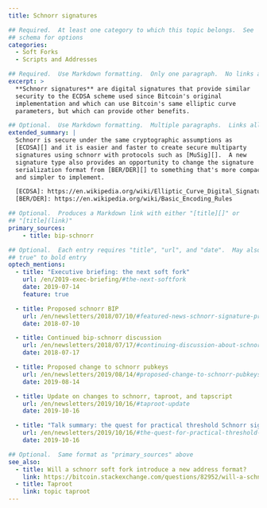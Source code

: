 ```yaml
---
title: Schnorr signatures

## Required.  At least one category to which this topic belongs.  See
## schema for options
categories:
  - Soft Forks
  - Scripts and Addresses

## Required.  Use Markdown formatting.  Only one paragraph.  No links allowed.
excerpt: >
  **Schnorr signatures** are digital signatures that provide similar
  security to the ECDSA scheme used since Bitcoin's original
  implementation and which can use Bitcoin's same elliptic curve
  parameters, but which can provide other benefits.

## Optional.  Use Markdown formatting.  Multiple paragraphs.  Links allowed.
extended_summary: |
  Schnorr is secure under the same cryptographic assumptions as
  [ECDSA][] and it is easier and faster to create secure multiparty
  signatures using schnorr with protocols such as [MuSig][].  A new
  signature type also provides an opportunity to change the signature
  serialization format from [BER/DER][] to something that's more compact
  and simpler to implement.

  [ECDSA]: https://en.wikipedia.org/wiki/Elliptic_Curve_Digital_Signature_Algorithm
  [BER/DER]: https://en.wikipedia.org/wiki/Basic_Encoding_Rules

## Optional.  Produces a Markdown link with either "[title][]" or
## "[title](link)"
primary_sources:
    - title: bip-schnorr

## Optional.  Each entry requires "title", "url", and "date".  May also use "feature:
## true" to bold entry
optech_mentions:
  - title: "Executive briefing: the next soft fork"
    url: /en/2019-exec-briefing/#the-next-softfork
    date: 2019-07-14
    feature: true

  - title: Proposed schnorr BIP
    url: /en/newsletters/2018/07/10/#featured-news-schnorr-signature-proposed-bip
    date: 2018-07-10

  - title: Continued bip-schnorr discussion
    url: /en/newsletters/2018/07/17/#continuing-discussion-about-schnorr-signatures
    date: 2018-07-17

  - title: Proposed change to schnorr pubkeys
    url: /en/newsletters/2019/08/14/#proposed-change-to-schnorr-pubkeys
    date: 2019-08-14

  - title: Update on changes to schnorr, taproot, and tapscript
    url: /en/newsletters/2019/10/16/#taproot-update
    date: 2019-10-16

  - title: "Talk summary: the quest for practical threshold Schnorr signatures"
    url: /en/newsletters/2019/10/16/#the-quest-for-practical-threshold-schnorr-signatures
    date: 2019-10-16

## Optional.  Same format as "primary_sources" above
see_also:
  - title: Will a schnorr soft fork introduce a new address format?
    link: https://bitcoin.stackexchange.com/questions/82952/will-a-schnorr-soft-fork-introduce-a-new-address-format-i-e-not-bech32
  - title: Taproot
    link: topic taproot
---
```

